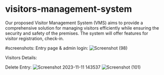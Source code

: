 # visitors-management-system

Our proposed Visitor Management System (VMS) aims to provide a comprehensive solution for managing visitors efficiently while ensuring the security and safety of the premises. The system will offer features for visitor registration, check-in.

#screenshots:
Entry page & admin login:
![Screenshot (98)](https://github.com/91sahil/visitors-management-system/assets/163306713/b70757a0-2593-488b-aa7d-2248dd99ac4a)

Visitors Details:

Delete Entry:
![Screenshot 2023-11-11 143537](https://github.com/91sahil/visitors-management-system/assets/163306713/07e12afd-50af-4161-b0a9-9f8afca3ab70)
![Screenshot (101)](https://github.com/91sahil/visitors-management-system/assets/163306713/306b6021-e6b6-44c0-838f-3b9c635cfb9d)
